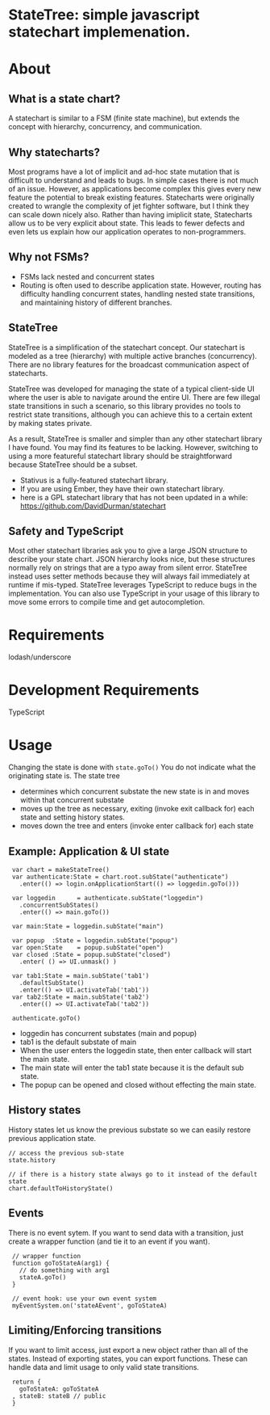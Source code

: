 # StateTree: simple javascript statechart implemenation.

# About


## What is a state chart?

A statechart is similar to a FSM (finite state machine), but extends the concept with hierarchy, concurrency, and communication.

## Why statecharts?

Most programs have a lot of implicit and ad-hoc state mutation that is difficult to understand and leads to bugs.
In simple cases there is not much of an issue.
However, as applications become complex this gives every new feature the potential to break existing features.
Statecharts were originally created to wrangle the complexity of jet fighter software, but I think they can scale down nicely also.
Rather than having imiplicit state, Statecharts allow us to be very explicit about state.
This leads to fewer defects and even lets us explain how our application operates to non-programmers.

## Why not FSMs?

* FSMs lack nested and concurrent states
* Routing is often used to describe application state. However, routing has difficulty handling concurrent states, handling nested state transitions, and maintaining history of different branches.


## StateTree

StateTree is a simplification of the statechart concept. 
Our statechart is modeled as a tree (hierarchy) with multiple active branches (concurrency).
There are no library features for the broadcast communication aspect of statecharts.

StateTree was developed for managing the state of a typical client-side UI where the user is able to navigate around the entire UI.
There are few illegal state transitions in such a scenario, so this library provides no tools to restrict state transitions, although you can achieve this to a certain extent by making states private.

As a result, StateTree is smaller and simpler than any other statechart library I have found.
You may find its features to be lacking.
However, switching to using a more featureful statechart library should be straightforward because StateTree should be a subset.

* Stativus is a fully-featured statechart library.
* If you are using Ember, they have their own statechart library.
* here is a GPL statechart library that has not been updated in a while: https://github.com/DavidDurman/statechart


## Safety and TypeScript

Most other statechart libraries ask you to give a large JSON structure to describe your state chart.
JSON hierarchy looks nice, but these structures normally rely on strings that are a typo away from silent error.
StateTree instead uses setter methods because they will always fail immediately at runtime if mis-typed.
StateTree leverages TypeScript to reduce bugs in the implementation.
You can also use TypeScript in your usage of this library to move some errors to compile time and get autocompletion.


# Requirements

lodash/underscore


# Development Requirements

TypeScript


# Usage

Changing the state is done with `state.goTo()`
You do not indicate what the originating state is.
The state tree 
 * determines which concurrent substate the new state is in and moves within that concurrent substate
 * moves up the tree as necessary, exiting (invoke exit callback for) each state and setting history states.
 * moves down the tree and enters (invoke enter callback for) each state


## Example: Application & UI state

     var chart = makeStateTree()
     var authenticate:State = chart.root.subState("authenticate")
       .enter(() => login.onApplicationStart(() => loggedin.goTo()))

     var loggedin      = authenticate.subState("loggedin")
       .concurrentSubStates()
       .enter(() => main.goTo())

     var main:State = loggedin.subState("main")

     var popup  :State = loggedin.subState("popup")
     var open:State    = popup.subState("open")
     var closed :State = popup.subState("closed")
       .enter( () => UI.unmask() )

     var tab1:State = main.subState('tab1')
       .defaultSubState()
       .enter(() => UI.activateTab('tab1'))
     var tab2:State = main.subState('tab2')
       .enter(() => UI.activateTab('tab2'))

     authenticate.goTo()


* loggedin has concurrent substates (main and popup)
* tab1 is the default substate of main
* When the user enters the loggedin state, then enter callback will start the main state.
* The main state will enter the tab1 state because it is the default sub state.
* The popup can be opened and closed without effecting the main state.


## History states

History states let us know the previous substate so we can easily restore previous application state.

    // access the previous sub-state
    state.history

    // if there is a history state always go to it instead of the default state
    chart.defaultToHistoryState()


## Events

There is no event sytem.
If you want to send data with a transition, just create a wrapper function (and tie it to an event if you want).

     // wrapper function
     function goToStateA(arg1) {
       // do something with arg1
       stateA.goTo()
     } 

     // event hook: use your own event system
     myEventSystem.on('stateAEvent', goToStateA)


## Limiting/Enforcing transitions

If you want to limit access, just export a new object rather than all of the states.
Instead of exporting states, you can export functions.
 These can handle data and limit usage to only valid state transitions.

     return {
       goToStateA: goToStateA
     , stateB: stateB // public
     }
